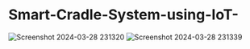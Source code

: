 # Smart-Cradle-System-using-IoT-
![Screenshot 2024-03-28 231320](https://github.com/kottalijyothi2324/Smart-Cradle-System-using-IoT-/assets/164844104/c5166574-6d05-48d7-b4c1-9cf0384222ae)
![Screenshot 2024-03-28 231339](https://github.com/kottalijyothi2324/Smart-Cradle-System-using-IoT-/assets/164844104/3475a717-f01e-4f61-87dd-c85cfc0716e6)
